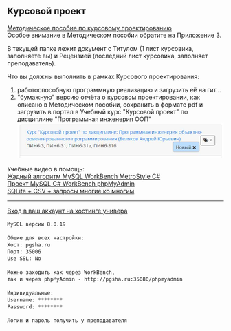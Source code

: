 ## Курсовой проект

[Методическое пособие по курсовому проектированию](https://pcoding.ru/pdf/CourseProject.pdf)  
Особое внимание в Методическом пособии обратите на Приложение 3.

В текущей папке лежит документ с Титулом (1 лист курсовика, заполняете вы) и Рецензией (последний лист курсовика, заполняет преподаватель).  

Что вы должны выполнить в рамках Курсового проектирования:  
1) работоспособную программную реализацию и загрузить её на гит...  
2) "бумажную" версию отчёта о курсовом проектировании, как описано в Методическом пособии, сохранить в формате pdf и загрузить в портал в Учебный курс "Курсовой проект" по дисциплине "Программная инженерия ООП"  
![учебныйкурс](учебныйкурс.jpg)  


Учебные видео в помощь:  
[Жадный алгоритм MySQL WorkBench MetroStyle C#](https://youtu.be/ThsrS96wBnc)  
[Проект MySQL C# WorkBench phpMyAdmin](https://youtu.be/Y9sIPmtrLnQ)  
[SQLite + CSV + запросы многие ко многим](https://youtu.be/K1EqyVOkv70)  

---  

[Вход в ваш аккаунт на хостинге универа](http://pgsha.ru:35080/phpmyadmin)  
```
MySQL версии 8.0.19

Общие для всех настройки:
Хост: pgsha.ru
Порт: 35006
Use SSL: No

Можно заходить как через WorkBench, 
так и через phpMyAdmin - http://pgsha.ru:35080/phpmyadmin

Индивидуальные:
Username: ********
Password: ********

Логин и пароль получить у преподавателя  
```